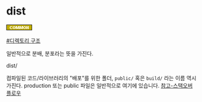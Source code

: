 
# dist

![Common](../../2TAT1C/Label_Common.png)

<a href="">#디렉토리 구조</a>


일반적으로 분배, 분포라는 뜻을 가진다.

dist/

컴파일된 코드/라이브러리의 "배포"를 위한 폴더, `public/` 혹은 `build/` 라는 이름 역시 가진다. production 또는 public 파일은 일반적으로 여기에 있습니다.
<a href="https://stackoverflow.com/questions/22842691/what-is-the-meaning-of-the-dist-directory-in-open-source-projects">참고-스택오버플로우</a>